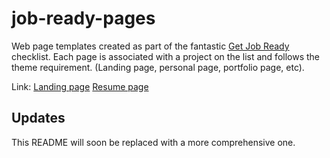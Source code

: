 # job-ready-pages
Web page templates created as part of the fantastic [Get Job Ready](https://github.com/P1xt/p1xt-guides/blob/master/deprecated/job-ready-javascript-edition-3.0.md) checklist. Each page is associated with a project on the list and follows the theme requirement. (Landing page, personal page, portfolio page, etc). 

Link: [Landing page](https://bootler.github.io/job-ready-pages/Landing%20page/index.html) [Resume page](https://bootler.github.io/job-ready-pages/Resume%20page/)

## Updates
This README will soon be replaced with a more comprehensive one.

